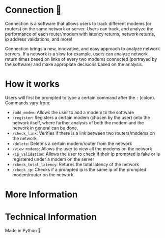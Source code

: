 # Connection 📳

Connection is a software that allows users to track different modems (or routers) on the same network or server. Users can track, and analyze the performance of each router/modem with latency returns, network returns, ip address validations, and more! 

Connection brings a new, innovative, and easy approach to analyze network servers. If a network is a slow for example, users can analyze network return times based on links of every two modems connected (portrayed by the software) and make appropiate decisions based on the analysis. 

# How it works

Users will first be prompted to type a certain command after the `:` (colon). Commands vary from: 
 - `/add_modem`: Allows the user to add a modem to the software
 - `/register`: Registers a certain modem (chosen by the user) onto the network itself, where further analysis of both the modem and the network in general can be done.
 - `/check_link`: Verifies if there is a link between two routers/modems on the network 
 - `/delete`: Delete's a certain modem/router from the network 
 - `/view_modems`: Allows the user to view all the modems on the network
 - `/ip_validation`: Allows the user to check if their Ip prompted is fake or is registered under a modem on the server
 - `/check_total_latency`: Returns the total latency of the network 
 - `/check_ip`: Checks if a prompted ip is the same ip of the prompted modem/router on the network. 



# More Information 


# Technical Information 


Made in Python 🐍
